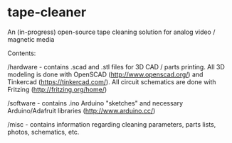 tape-cleaner
============

An (in-progress) open-source tape cleaning solution for analog video / magnetic media

Contents:

/hardware - contains .scad and .stl files for 3D CAD / parts printing. All 3D modeling is done with OpenSCAD (http://www.openscad.org/) and Tinkercad (https://tinkercad.com/). All circuit schematics are done with Fritzing (http://fritzing.org/home/)

/software - contains .ino Arduino "sketches" and necessary Arduino/Adafruit libraries (http://www.arduino.cc/)

/misc - contains information regarding cleaning parameters, parts lists, photos, schematics, etc. 

